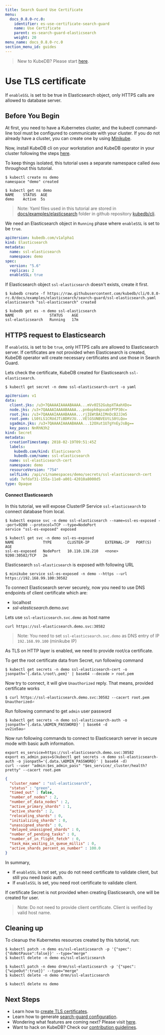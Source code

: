```yaml
---
title: Search Guard Use Certificate
menu:
  docs_0.8.0-rc.0:
    identifier: es-use-certificate-search-guard
    name: Use Certificate
    parent: es-search-guard-elasticsearch
    weight: 20
menu_name: docs_0.8.0-rc.0
section_menu_id: guides
---
```


> New to KubeDB? Please start [here](/docs/0.8.0-rc.0/concepts/README).

# Use TLS certificate

If `enableSSL` is set to be true in Elasticsearch object, only HTTPS calls are allowed to database server.

## Before You Begin

At first, you need to have a Kubernetes cluster, and the kubectl command-line tool must be configured to communicate with your cluster.
If you do not already have a cluster, you can create one by using [Minikube](https://github.com/kubernetes/minikube).

Now, install KubeDB cli on your workstation and KubeDB operator in your cluster following the steps [here](/docs/0.8.0-rc.0/setup/install).

To keep things isolated, this tutorial uses a separate namespace called `demo` throughout this tutorial.

```console
$ kubectl create ns demo
namespace "demo" created

$ kubectl get ns demo
NAME    STATUS  AGE
demo    Active  5s
```

> Note: Yaml files used in this tutorial are stored in [docs/examples/elasticsearch](https://github.com/kubedb/cli/tree/master/docs/examples/elasticsearch) folder in github repository [kubedb/cli](https://github.com/kubedb/cli).

We need an Elasticsearch object in `Running` phase where `enableSSL` is set to be `true`.

```yaml
apiVersion: kubedb.com/v1alpha1
kind: Elasticsearch
metadata:
  name: ssl-elasticsearch
  namespace: demo
spec:
  version: "5.6"
  replicas: 2
  enableSSL: true
```

If Elasticsearch object `ssl-elasticsearch` doesn't exists, create it first.

```console
$ kubedb create -f https://raw.githubusercontent.com/kubedb/cli/0.8.0-rc.0/docs/examples/elasticsearch/search-guard/ssl-elasticsearch.yaml
elasticsearch "ssl-elasticsearch" created
```

```console
$ kubedb get es -n demo ssl-elasticsearch
NAME                STATUS    AGE
ssl-elasticsearch   Running   17m
```

## HTTPS request to Elasticsearch

If `enableSSL` is set to be `true`, only HTTPS calls are allowed to Elasticsearch server. If certificates are not provided when Elasticsearch is created,
KubeDB operator will create necessary certificates and use those in Search Guard.

Lets check the certificate, KubeDB created for Elasticsearch `ssl-elasticsearch`.

```console
$ kubectl get secret -n demo ssl-elasticsearch-cert -o yaml
```

```yaml
apiVersion: v1
data:
  client.jks: /u3+7QAAAAIAAAABAAAA...mVv0I52GubpXTAahXDo=
  node.jks: /u3+7QAAAAIAAAABAAAA...pn6opk0qoxabtPTP30c=
  root.jks: /u3+7QAAAAIAAAABAAAA...rjIEWtBA1IMnDcB2JJm5
  root.pem: LS0tLS1CRUdJTiBDRVJU...VElGSUNBVEUtLS0tLQo=
  sgadmin.jks: /u3+7QAAAAIAAAABAAAA...12OXut1U7gYnEyJsBg==
  key_pass: NnRhN3h2
kind: Secret
metadata:
  creationTimestamp: 2018-02-19T09:51:45Z
  labels:
    kubedb.com/kind: Elasticsearch
    kubedb.com/name: ssl-elasticsearch
  name: ssl-elasticsearch-cert
  namespace: demo
  resourceVersion: "754"
  selfLink: /api/v1/namespaces/demo/secrets/ssl-elasticsearch-cert
  uid: 7efdaf31-155a-11e8-a001-42010a8000d5
type: Opaque
```

#### Connect Elasticsearch

In this tutorial, we will expose ClusterIP Service `ssl-elasticsearch` to connect database from local.

```console
$ kubectl expose svc -n demo ssl-elasticsearch --name=ssl-es-exposed --port=9200 --protocol=TCP --type=NodePort
service "ssl-es-exposed" exposed
```

```console
$ kubectl get svc -n demo ssl-es-exposed
NAME             TYPE       CLUSTER-IP       EXTERNAL-IP   PORT(S)          AGE
ssl-es-exposed   NodePort   10.110.138.210   <none>        9200:30582/TCP   2m
```

Elasticsearch `ssl-elasticsearch` is exposed with following URL

```console
$ minikube service ssl-es-exposed -n demo --https --url
https://192.168.99.100:30582
```

To connect Elasticsearch server securely, now you need to use DNS endpoints of client certificate which are:

- localhost
- *ssl-elasticsearch*.demo.svc

Lets use `ssl-elasticsearch.svc.demo` as host name

```console
curl https://ssl-elasticsearch.demo.svc:30582
```

> Note: You need to set `ssl-elasticsearch.svc.demo` as DNS entry of IP `192.168.99.100` (minikube IP)

As TLS on HTTP layer is enabled, we need to provide root/ca certificate.

To get the root certificate data from Secret, run following command

```console
$ kubectl get secrets -n demo ssl-elasticsearch-cert -o jsonpath='{.data.\root\.pem}' | base64 --decode > root.pem
```

Now try to connect, it will give `Unauthorized` reply. That means, provided certificate works

```console
$ curl https://ssl-elasticsearch.demo.svc:30582 --cacert root.pem
Unauthorized⏎
```

Run following command to get `admin` user password

```console
$ kubectl get secrets -n demo ssl-elasticsearch-auth -o jsonpath='{.data.\ADMIN_PASSWORD}' | base64 -d
uv2io5au⏎
```

Now run following commands to connect to Elasticsearch server in secure mode with basic auth information.

```console
export es_service=https://ssl-elasticsearch.demo.svc:30582
export es_admin_pass=$(kubectl get secrets -n demo ssl-elasticsearch-auth -o jsonpath='{.data.\ADMIN_PASSWORD}' | base64 -d)
curl --user "admin:$es_admin_pass" "$es_service/_cluster/health?pretty" --cacert root.pem
```

```json
{
  "cluster_name" : "ssl-elasticsearch",
  "status" : "green",
  "timed_out" : false,
  "number_of_nodes" : 2,
  "number_of_data_nodes" : 2,
  "active_primary_shards" : 1,
  "active_shards" : 2,
  "relocating_shards" : 0,
  "initializing_shards" : 0,
  "unassigned_shards" : 0,
  "delayed_unassigned_shards" : 0,
  "number_of_pending_tasks" : 0,
  "number_of_in_flight_fetch" : 0,
  "task_max_waiting_in_queue_millis" : 0,
  "active_shards_percent_as_number" : 100.0
}
```

In summary,

- If `enableSSL` is not set, you do not need certificate to validate client, but still you need basic auth.
- If `enableSSL` is set, you need root certificate to validate client.

If certificate Secret is not provided when creating Elasticsearch, one will be created for user.

> Note: Do not need to provide client certificate. Client is verified by valid host name.

## Cleaning up

To cleanup the Kubernetes resources created by this tutorial, run:

```console
$ kubectl patch -n demo es/ssl-elasticsearch -p '{"spec":{"doNotPause":false}}' --type="merge"
$ kubectl delete -n demo es/ssl-elasticsearch

$ kubectl patch -n demo drmn/ssl-elasticsearch -p '{"spec":{"wipeOut":true}}' --type="merge"
$ kubectl delete -n demo drmn/ssl-elasticsearch

$ kubectl delete ns demo
```

## Next Steps

- Learn how to [create TLS certificates](/docs/0.8.0-rc.0/guides/elasticsearch/search-guard/certificate).
- Learn how to generate [search-guard configuration](/docs/0.8.0-rc.0/guides/elasticsearch/search-guard/configuration).
- Wondering what features are coming next? Please visit [here](/docs/0.8.0-rc.0/roadmap).
- Want to hack on KubeDB? Check our [contribution guidelines](/docs/0.8.0-rc.0/CONTRIBUTING).
